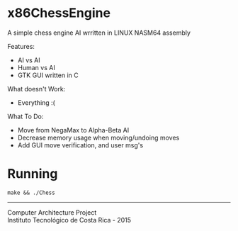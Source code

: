 x86ChessEngine  
=====  

A simple chess engine AI wrritten in LINUX NASM64 assembly  

Features:
 * AI vs AI  
 * Human vs AI  
 * GTK GUI written in C  
    
What doesn't Work:
 * Everything :(  
  
What To Do:
 * Move from NegaMax to Alpha-Beta AI  
 * Decrease memory usage when moving/undoing moves 
 * Add GUI move verification, and user msg's
  
Running  
====
`make && ./Chess`

----
Computer Architecture Project  
Instituto Tecnológico de Costa Rica - 2015

  
